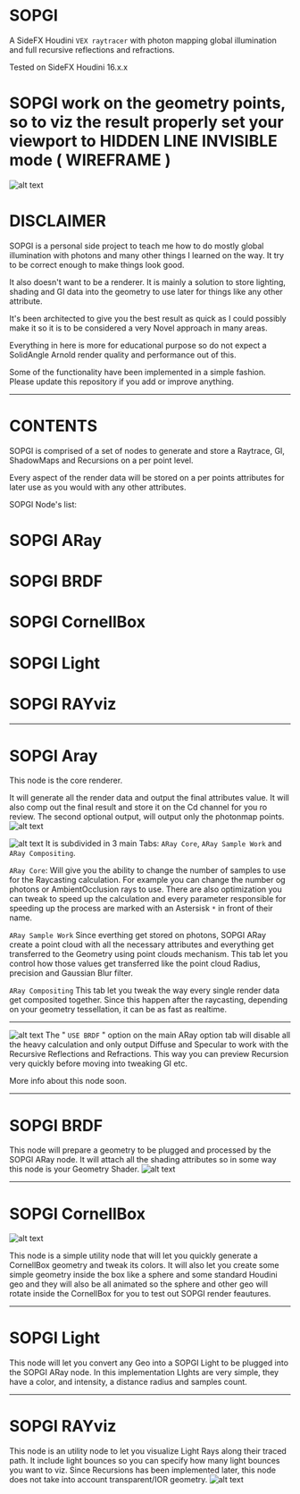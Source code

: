 # SOPGI
A SideFX Houdini `VEX raytracer` with photon mapping global illumination and full recursive reflections and refractions.

Tested on SideFX Houdini 16.x.x

# SOPGI work on the geometry points, so to viz the result properly set your viewport to HIDDEN LINE INVISIBLE mode ( WIREFRAME ) 
![alt text](https://github.com/alexnardini/SOPGI/blob/master/img/SOPGI_intro.jpg)

# DISCLAIMER
 SOPGI is a personal side project to teach me
 how to do mostly global illumination with photons
 and many other things I learned on the way.
 It try to be correct enough to make things look good.

 It also doesn't want to be a renderer.
 It is mainly a solution to store lighting, shading and GI
 data into the geometry to use later for things
 like any other attribute.
 
 It's been architected to give you the best result as quick as
 I could possibly make it so it is to be considered
 a very Novel approach in many areas.
 
 Everything in here is more for educational purpose
 so do not expect a SolidAngle Arnold render quality 
 and performance out of this.
 
 Some of the functionality have been implemented in a
 simple fashion.
 Please update this repository if you add or improve anything.
______________________________________________________

# CONTENTS
SOPGI is comprised of a set of nodes to generate and store
a Raytrace, GI, ShadowMaps and Recursions
on a per point level.

Every aspect of the render data
will be stored on a per points attributes
for later use as you would with any other attributes.

SOPGI Node's list:
# SOPGI ARay
# SOPGI BRDF
# SOPGI CornellBox
# SOPGI Light
# SOPGI RAYviz
______________________________________________________

# SOPGI Aray
This node is the core renderer.


It will generate all the render data and output the final attributes value.
It will also comp out the final result and store it on the Cd channel for you ro review.
The second optional output, will output only the photonmap points.
![alt text](https://github.com/alexnardini/SOPGI/blob/master/img/SOPGI_aov_attrib.jpg)


![alt text](https://github.com/alexnardini/SOPGI/blob/master/img/SOPGI_aray_node_menus.jpg)
It is subdivided in 3 main Tabs: `ARay Core`, `ARay Sample Work` and `ARay Compositing`.


`ARay Core`:
Will give you the ability to change the number of samples to use for the Raycasting calculation.
For example you can change the number og photons or AmbientOcclusion rays to use.
There are also optimization you can tweak to speed up the calculation and
every parameter responsible for speeding up the process
are marked with an Astersisk `*` in front of their name.

`ARay Sample Work`
Since everthing get stored on photons, SOPGI ARay create a point cloud
with all the necessary attributes and everything get transferred to the Geometry
using point clouds mechanism. This tab let you control how those values get
transferred like the point cloud Radius, precision and Gaussian Blur filter.

`ARay Compositing`
This tab let you tweak the way every single render data get composited together.
Since this happen after the raycasting, depending on your geometry tessellation,
it can be as fast as realtime.

______________________________________________________

![alt text](https://github.com/alexnardini/SOPGI/blob/master/img/SOPGI_useBRDF.jpg)
The " `USE BRDF` " option on the main ARay option tab will disable all the heavy calculation
and only output Diffuse and Specular to work with the Recursive Reflections and Refractions.
This way you can preview Recursion very quickly before moving into tweaking GI etc.

More info about this node soon.
______________________________________________________


# SOPGI BRDF
This node will prepare a geometry to be plugged and processed by the SOPGI ARay node.
It will attach all the shading attributes so in some way this node is your Geometry Shader.
![alt text](https://github.com/alexnardini/SOPGI/blob/master/img/SOPGI_brdf.jpg)

______________________________________________________

# SOPGI CornellBox
![alt text](https://github.com/alexnardini/SOPGI/blob/master/img/SOPGI_cornellBox.jpg)

This node is a simple utility node that will let you quickly generate
a CornellBox geometry and tweak its colors.
It will also let you create some simple geometry inside the box 
like a sphere and some standard Houdini geo and they will also be all animated 
so the sphere and other geo will rotate inside the CornellBox
for you to test out SOPGI render feautures.

______________________________________________________

# SOPGI Light
This node will let you convert any Geo into a SOPGI Light to be plugged into the SOPGI ARay node.
In this implementation LIghts are very simple, they have a color, and intensity, a distance radius and samples count.

______________________________________________________

# SOPGI RAYviz
This node is an utility node to let you visualize Light Rays along their traced path.
It include light bounces so you can specify how many light bounces you want to viz.
Since Recursions has been implemented later, this node does not take into account
transparent/IOR geometry.
![alt text](https://github.com/alexnardini/SOPGI/blob/master/img/SOPGI_RAYviz.jpg)


